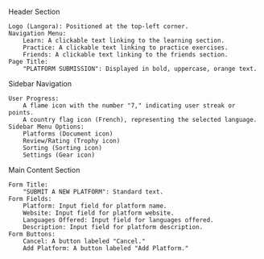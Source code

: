 Header Section

    Logo (Langora): Positioned at the top-left corner.
    Navigation Menu:
        Learn: A clickable text linking to the learning section.
        Practice: A clickable text linking to practice exercises.
        Friends: A clickable text linking to the friends section.
    Page Title:
        "PLATFORM SUBMISSION": Displayed in bold, uppercase, orange text.

Sidebar Navigation

    User Progress:
        A flame icon with the number "7," indicating user streak or points.
        A country flag icon (French), representing the selected language.
    Sidebar Menu Options:
        Platforms (Document icon)
        Review/Rating (Trophy icon)
        Sorting (Sorting icon)
        Settings (Gear icon)

Main Content Section

    Form Title:
        "SUBMIT A NEW PLATFORM": Standard text.
    Form Fields:
        Platform: Input field for platform name.
        Website: Input field for platform website.
        Languages Offered: Input field for languages offered.
        Description: Input field for platform description.
    Form Buttons:
        Cancel: A button labeled "Cancel."
        Add Platform: A button labeled "Add Platform."